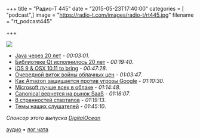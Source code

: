 +++
title = "Радио-Т 445"
date = "2015-05-23T17:40:00"
categories = [ "podcast",]
image = "https://radio-t.com/images/radio-t/rt445.jpg"
filename = "rt_podcast445"

+++

![](https://radio-t.com/images/radio-t/rt445.jpg)

- [Java через 20 лет](http://www.javaworld.com/article/2924046/scripting-jvm-languages/java-at-20-jvm-javas-other-big-legacy.html) - *00:03:01*.
- [Библиотеке Qt исполнилось 20 лет](http://www.opennet.ru/opennews/art.shtml?num=42264) - *00:19:40*.
- [iOS 9 & OSX 10.11 to bring](http://9to5mac.com/2015/05/22/ios-9-os-x-10-11-to-bring-quality-focus-smaller-apps-rootless-security-legacy-iphoneipad-support/) - *00:47:28*.
- [Очередной виток войны облачных цен](http://googlecloudplatform.blogspot.com/2015/05/Pay-Less-Compute-Moore.html) - *01:03:47*.
- [Как Amazon защищается против угрозы Google](http://prsm.tc/SuZdeb) - *01:10:30*.
- [Microsoft лучше всех в облаке](http://azure.microsoft.com/blog/2015/05/22/microsoft-the-only-vendor-named-a-leader-in-gartner-magic-quadrants-for-iaas-applicat) - *01:14:48*.
- [Canonical вернется на рынок SaaS](http://www.computerweekly.com/news/4500246502/Canonical-offers-Saas-pricing-for-on-premise-VMs-and-storage) - *01:16:07*.
- [8 странностей стартапов](http://prsm.tc/eHaBo0) - *01:19:13*.
- [Темы наших слушателей](https://radio-t.com/p/2015/05/19/prep-445/) - *01:45:10*.

_Спонсор этого выпуска [DigitalOcean](https://do.co/radiot)_

[аудио](https://cdn.radio-t.com/rt_podcast445.mp3) • [лог чата](http://chat.radio-t.com/logs/radio-t-445.html)
<audio src="https://cdn.radio-t.com/rt_podcast445.mp3" preload="none"></audio>
